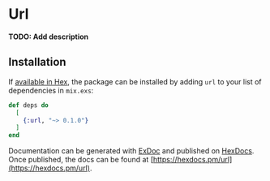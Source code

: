 # Url

**TODO: Add description**

## Installation

If [available in Hex](https://hex.pm/docs/publish), the package can be installed
by adding `url` to your list of dependencies in `mix.exs`:

```elixir
def deps do
  [
    {:url, "~> 0.1.0"}
  ]
end
```

Documentation can be generated with [ExDoc](https://github.com/elixir-lang/ex_doc)
and published on [HexDocs](https://hexdocs.pm). Once published, the docs can
be found at [https://hexdocs.pm/url](https://hexdocs.pm/url).

